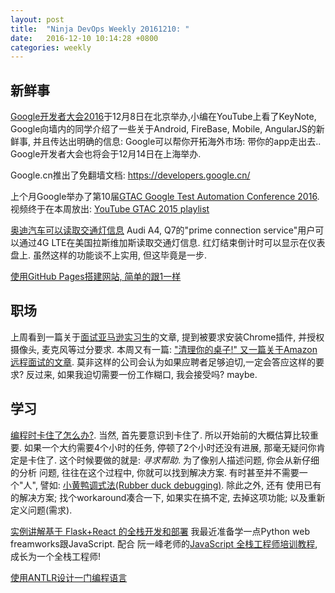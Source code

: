 ```yaml
---
layout: post
title:  "Ninja DevOps Weekly 20161210: "
date:   2016-12-10 10:14:28 +0800
categories: weekly
---
```


## 新鲜事

 [Google开发者大会2016](http://www.google.cn/intl/zh-CN/events/developerday2016/)于12月8日在北京举办,小编在YouTube上看了KeyNote, 
 Google向墙内的同学介绍了一些关于Android, FireBase, Mobile, AngularJS的新鲜事, 并且传达出明确的信息: Google可以帮你开拓海外市场: 带你的app走出去..
 Google开发者大会也将会于12月14日在上海举办. 
 
 Google.cn推出了免翻墙文档: https://developers.google.cn/
 
 上个月Google举办了第10届[GTAC Google Test Automation Conference 2016](https://www.youtube.com/playlist?list=PLSIUOFhnxEiAeGHYoBZCvEMY5wCOIpyOM).
 视频终于在本周放出: [YouTube GTAC 2015 playlist](https://www.youtube.com/playlist?list=PLSIUOFhnxEiAeGHYoBZCvEMY5wCOIpyOM)
 
 [奥迪汽车可以读取交通灯信息](http://spectrum.ieee.org/cars-that-think/transportation/infrastructure/audi-cars-now-talk-to-stop-lights-in-vegas)
 Audi A4, Q7的"prime connection service"用户可以通过4G LTE在美国拉斯维加斯读取交通灯信息. 红灯结束倒计时可以显示在仪表盘上. 虽然这样的功能谈不上实用,
 但这毕竟是一步.
 
 [使用GitHub Pages搭建网站, 简单的跟1一样](https://github.com/blog/2289-publishing-with-github-pages-now-as-easy-as-1-2-3)
 
## 职场
 
 上周看到一篇关于[面试亚马逊实习生](https://rajk.me/amazon-interview-experience/)的文章, 提到被要求安装Chrome插件, 并授权摄像头, 麦克风等过分要求. 本周又有一篇: ["清理你的桌子!" 又一篇关于Amazon远程面试的文章](https://www.reddit.com/r/programming/comments/5h7qp6/clean_your_desk_my_amazon_interview_experience/).
 莫非这样的公司会认为如果应聘者足够迫切,一定会答应这样的要求? 反过来, 如果我迫切需要一份工作糊口, 我会接受吗? maybe.
 
 
 
## 学习
  
  
  [编程时卡住了怎么办?](https://codewithoutrules.com/2016/12/08/how-not-to-get-stuck/). 当然, 首先要意识到卡住了. 所以开始前的大概估算比较重要. 
  如果一个大约需要4个小时的任务, 停顿了2个小时还没有进展, 那毫无疑问你肯定是卡住了. 这个时候要做的就是: *寻求帮助*. 为了像别人描述问题, 你会从新仔细的分析
 问题, 往往在这个过程中, 你就可以找到解决方案.  有时甚至并不需要一个"人", 譬如: [小黄鸭调式法(Rubber duck debugging)](https://en.wikipedia.org/wiki/Rubber_duck_debugging). 除此之外, 还有 使用已有的解决方案; 找个workaround凑合一下, 
 如果实在搞不定, 去掉这项功能; 以及重新定义问题(需求). 
 
 [实例讲解基于 Flask+React 的全栈开发和部署](https://funhacks.net/2016/12/06/flask_react_news/) 我最近准备学一点Python web freamworks跟JavaScript. 
 配合 阮一峰老师的[JavaScript 全栈工程师培训教程](http://www.ruanyifeng.com/blog/2016/11/javascript.html), 成长为一个全栈工程师!
 
 
 [使用ANTLR设计一门编程语言](http://progur.com/2016/09/how-to-create-language-using-antlr4.html)
 
